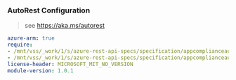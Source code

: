 ### AutoRest Configuration

> see https://aka.ms/autorest

``` yaml
azure-arm: true
require:
- /mnt/vss/_work/1/s/azure-rest-api-specs/specification/appcomplianceautomation/resource-manager/readme.md
- /mnt/vss/_work/1/s/azure-rest-api-specs/specification/appcomplianceautomation/resource-manager/readme.go.md
license-header: MICROSOFT_MIT_NO_VERSION
module-version: 1.0.1
```